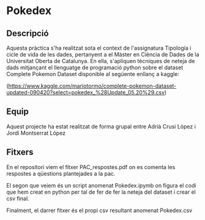 # Pokedex

## Descripció

Aquesta pràctica s'ha realitzat sota el context de l'assignatura Tipologia i cicle de vida de les dades, pertanyent a el Màster en Ciència de Dades de la
Universitat Oberta de Catalunya. En ella, s'apliquen tècniques de neteja de dads mitjançant el llenguatge de programació python sobre el dataset Complete Pokemon Dataset
disponible al següente enllanç a kaggle: 

(https://www.kaggle.com/mariotormo/complete-pokemon-dataset-updated-090420?select=pokedex_%28Update_05.20%29.csv)

## Equip

Aquest projecte ha estat realitzat de forma grupal entre Adrià Crusi López i Jordi Montserrat López

## Fitxers

En el repositori viem el fitxer PAC_respostes.pdf on es comenta les respostes a qüestions plantejades a la pac.

El segon que veiem és un script anomenat Pokedex.ipymb on figura el codi que hem creat en python per tal de fer de fer la neteja del dataset i crear el csv final.

Finalment, el darrer fitxer és el propi csv resultant anomenat Pokedex.csv
